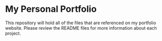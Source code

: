 # My Personal Portfolio

This repository will hold all of the files that are referenced on my portfolio website. Please review the README files for more information about each project.
